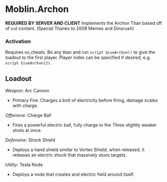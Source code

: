 # Moblin.Archon

**REQUIRED BY SERVER AND CLIENT**
Implements the Archon Titan based off of cut content. (Special Thanks to 2009 Memes and Dinorush)

### Activation
Requires sv_cheats. Be any titan and run ```script GiveArchon()``` to give the loadout to the first player. Player index can be specified if desired, e.g. ```script GiveArchon(2)```.

## Loadout

*Weapon:* Arc Cannon

- Primary Fire: Charges a bolt of electricity before firing, damage scales with charge.

*Offensive:* Charge Ball

- Fires a powerful electric ball, fully charge to fire *Three* slightly weaker shots at once.

*Defensive:* Shock Shield

- Deploys a hand shield similar to Vortex Shield, when released, it releases an electric shock that massively stuns targets.

*Utility:* Tesla Node

- Deploys a node that creates and electric field around itself.
